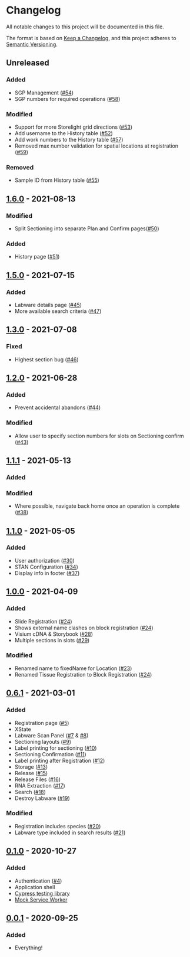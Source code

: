 # Changelog
All notable changes to this project will be documented in this file.

The format is based on [Keep a Changelog](https://keepachangelog.com/en/1.0.0/),
and this project adheres to [Semantic Versioning](https://semver.org/spec/v2.0.0.html).

## Unreleased
### Added
- SGP Management ([#54](https://github.com/sanger/stan-client/pull/54))
- SGP numbers for required operations ([#58](https://github.com/sanger/stan-client/pull/58))

### Modified
- Support for more Storelight grid directions ([#53](https://github.com/sanger/stan-client/pull/53))
- Add username to the History table ([#52](https://github.com/sanger/stan-client/pull/52))
- Add work numbers to the History table ([#57](https://github.com/sanger/stan-client/pull/57))
- Removed max number validation for spatial locations at registration ([#59](https://github.com/sanger/stan-client/pull/59))

### Removed
- Sample ID from History table ([#55](https://github.com/sanger/stan-client/pull/55))

## [1.6.0] - 2021-08-13
### Modified
- Split Sectioning into separate Plan and Confirm pages([#50](https://github.com/sanger/stan-client/pull/50))

### Added
- History page ([#51](https://github.com/sanger/stan-client/pull/51))

## [1.5.0] - 2021-07-15
### Added
- Labware details page ([#45](https://github.com/sanger/stan-client/pull/45))
- More available search criteria ([#47](https://github.com/sanger/stan-client/pull/47))

## [1.3.0] - 2021-07-08
### Fixed
- Highest section bug ([#46](https://github.com/sanger/stan-client/pull/46))

## [1.2.0] - 2021-06-28
### Added
- Prevent accidental abandons ([#44](https://github.com/sanger/stan-client/pull/44))

### Modified
- Allow user to specify section numbers for slots on Sectioning confirm ([#43](https://github.com/sanger/stan-client/pull/43))

## [1.1.1] - 2021-05-13
### Added

### Modified
- Where possible, navigate back home once an operation is complete ([#38](https://github.com/sanger/stan-client/pull/38))

## [1.1.0] - 2021-05-05
### Added
 - User authorization ([#30](https://github.com/sanger/stan-client/pull/30))
 - STAN Configuration ([#34](https://github.com/sanger/stan-client/pull/34))
 - Display info in footer ([#37](https://github.com/sanger/stan-client/pull/37/))

## [1.0.0] - 2021-04-09
### Added
 - Slide Registration ([#24](https://github.com/sanger/stan-client/pull/24))
 - Shows external name clashes on block registration ([#24](https://github.com/sanger/stan-client/pull/24))
 - Visium cDNA & Storybook ([#28](https://github.com/sanger/stan-client/pull/28))
 - Multiple sections in slots ([#29](https://github.com/sanger/stan-client/pull/29))

### Modified
 - Renamed name to fixedName for Location ([#23](https://github.com/sanger/stan-client/pull/23))
 - Renamed Tissue Registration to Block Registration ([#24](https://github.com/sanger/stan-client/pull/24))

## [0.6.1] - 2021-03-01
### Added
 - Registration page ([#5](https://github.com/sanger/stan-client/pull/5))
 - XState
 - Labware Scan Panel ([#7](https://github.com/sanger/stan-client/pull/7) & [#8](https://github.com/sanger/stan-client/pull/8))
 - Sectioning layouts ([#9](https://github.com/sanger/stan-client/pull/9))
 - Label printing for sectioning ([#10](https://github.com/sanger/stan-client/pull/10))
 - Sectioning Confirmation ([#11](https://github.com/sanger/stan-client/pull/11))
 - Label printing after Registration ([#12](https://github.com/sanger/stan-client/pull/12))
 - Storage ([#13](https://github.com/sanger/stan-client/pull/13))
 - Release ([#15](https://github.com/sanger/stan-client/pull/15))
 - Release Files ([#16](https://github.com/sanger/stan-client/pull/16))
 - RNA Extraction ([#17](https://github.com/sanger/stan-client/pull/17))
 - Search ([#18](https://github.com/sanger/stan-client/pull/18))
 - Destroy Labware ([#19](https://github.com/sanger/stan-client/pull/19))

### Modified
 - Registration includes species ([#20](https://github.com/sanger/stan-client/pull/20))
 - Labware type included in search results ([#21](https://github.com/sanger/stan-client/pull/21))

## [0.1.0] - 2020-10-27
### Added
- Authentication ([#4](https://github.com/sanger/stan-client/pull/4))
- Application shell
- [Cypress testing library](https://docs.cypress.io/guides/overview/why-cypress.html)
- [Mock Service Worker](https://mswjs.io/docs/)

## [0.0.1] - 2020-09-25
### Added
- Everything!

[Unreleased]: https://github.com/sanger/stan-client/compare/1.6.0...HEAD
[1.6.0]: https://github.com/sanger/stan-client/compare/1.5.0...1.6.0
[1.5.0]: https://github.com/sanger/stan-client/compare/1.3.0...1.5.0
[1.3.0]: https://github.com/sanger/stan-client/compare/1.2.0...1.3.0
[1.2.0]: https://github.com/sanger/stan-client/compare/1.1.1...1.2.0
[1.1.1]: https://github.com/sanger/stan-client/compare/1.1.0...1.1.1
[1.1.0]: https://github.com/sanger/stan-client/compare/1.0.0...1.1.0
[1.0.0]: https://github.com/sanger/stan-client/compare/0.6.1...1.0.0
[0.6.1]: https://github.com/sanger/stan-client/compare/0.1.0...0.6.1
[0.1.0]: https://github.com/sanger/stan-client/compare/0.0.1...0.1.0
[0.0.1]: https://github.com/sanger/stan-client/releases/tag/0.0.1
